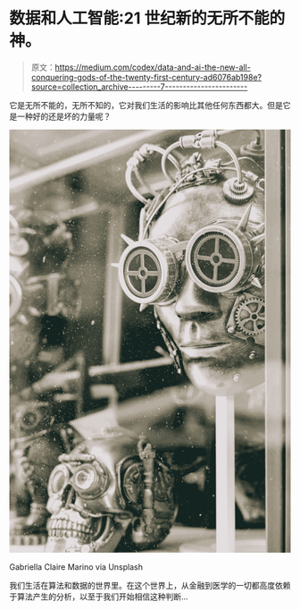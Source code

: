 # 数据和人工智能:21 世纪新的无所不能的神。

> 原文：<https://medium.com/codex/data-and-ai-the-new-all-conquering-gods-of-the-twenty-first-century-ad6076ab198e?source=collection_archive---------7----------------------->

它是无所不能的，无所不知的，它对我们生活的影响比其他任何东西都大。但是它是一种好的还是坏的力量呢？

![](img/870a5663c0bee452ee57142d2d46d729.png)

Gabriella Claire Marino via Unsplash

我们生活在算法和数据的世界里。在这个世界上，从金融到医学的一切都高度依赖于算法产生的分析，以至于我们开始相信这种判断…